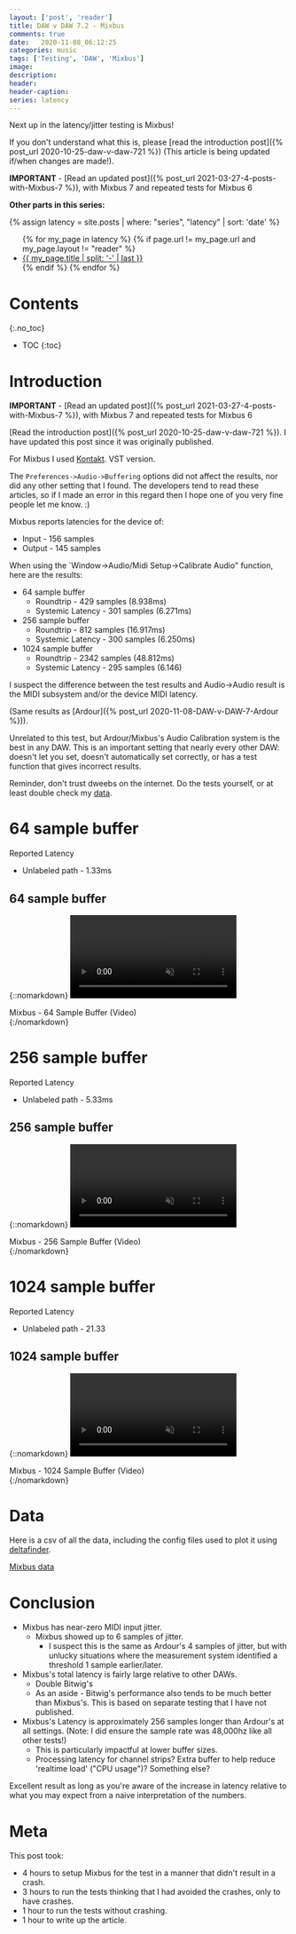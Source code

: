 ```yaml
---
layout: ['post', 'reader']
title: DAW v DAW 7.2 - Mixbus
comments: true
date:   2020-11-08_06:12:25 
categories: music
tags: ['Testing', 'DAW', 'Mixbus']
image:
description:
header:
header-caption:
series: latency
---
```


Next up in the latency/jitter testing is Mixbus!

If you don't understand what this is, please [read the introduction post]({% post_url 2020-10-25-daw-v-daw-721 %}) (This article is being updated if/when changes are made!).

**IMPORTANT** - [Read an updated post]({% post_url 2021-03-27-4-posts-with-Mixbus-7 %}), with Mixbus 7 and repeated tests for Mixbus 6

**Other parts in this series:**

{% assign latency = site.posts | where: "series", "latency" | sort: 'date' %}
<ul>
{% for my_page in latency %} 
    {% if page.url != my_page.url and my_page.layout != "reader" %}
        <li><a class="page-link" href="{{ my_page.url | prepend: site.baseurl }}">{{ my_page.title | split: '-' | last }}</a></li>
    {% endif %}
{% endfor %}
</ul>

<!--more-->


# Contents
{:.no_toc}
* TOC
{:toc}

# Introduction

**IMPORTANT** - [Read an updated post]({% post_url 2021-03-27-4-posts-with-Mixbus-7 %}), with Mixbus 7 and repeated tests for Mixbus 6

[Read the introduction post]({% post_url 2020-10-25-daw-v-daw-721 %}). I have updated this post since it was originally published.

For Mixbus I used [Kontakt](https://www.native-instruments.com/en/products/komplete/samplers/kontakt-6/). VST version.

The `Preferences->Audio->Buffering` options did not affect the results, nor did any other setting that I found. The developers tend to read these articles, so if I made an error in this regard then I hope one of you very fine people let me know. :)

Mixbus reports latencies for the device of:

* Input - 156 samples
* Output - 145 samples

When using the `Window->Audio/Midi Setup->Calibrate Audio" function, here are the results:

* 64 sample buffer
    * Roundtrip - 429 samples (8.938ms)
    * Systemic Latency - 301 samples (6.271ms)
* 256 sample buffer
    * Roundtrip - 812 samples (16.917ms)
    * Systemic Latency - 300 samples (6.250ms)
* 1024 sample buffer
    * Roundtrip - 2342 samples (48.812ms)
    * Systemic Latency - 295 samples (6.146)

I suspect the difference between the test results and Audio->Audio result is the MIDI subsystem and/or the device MIDI latency.

(Same results as [Ardour]({% post_url 2020-11-08-DAW-v-DAW-7-Ardour %})).

Unrelated to this test, but Ardour/Mixbus's Audio Calibration system is the best in any DAW. This is an important setting that nearly every other DAW: doesn't let you set, doesn't automatically set correctly, or has a test function that gives incorrect results.

Reminder, don't trust dweebs on the internet. Do the tests yourself, or at least double check my [data](#data).

# 64 sample buffer

Reported Latency

* Unlabeled path - 1.33ms

## 64 sample buffer

{::nomarkdown}
    <video autoplay loop muted class="gifvid">
        <source src="/assets/DVD72/Mixbus/Mixbus64.mp4" type="video/mp4">
        Your browser does not support the video tag.
    </video>
    <div class="video-caption">Mixbus - 64 Sample Buffer (Video)</div>
{:/nomarkdown}

# 256 sample buffer

Reported Latency

* Unlabeled path - 5.33ms

## 256 sample buffer

{::nomarkdown}
    <video autoplay loop muted class="gifvid">
        <source src="/assets/DVD72/Mixbus/Mixbus256.mp4" type="video/mp4">
        Your browser does not support the video tag.
    </video>
    <div class="video-caption">Mixbus - 256 Sample Buffer (Video)</div>
{:/nomarkdown}


# 1024 sample buffer

Reported Latency

* Unlabeled path - 21.33

## 1024 sample buffer

{::nomarkdown}
    <video autoplay loop muted class="gifvid">
        <source src="/assets/DVD72/Mixbus/Mixbus1024.mp4" type="video/mp4">
        Your browser does not support the video tag.
    </video>
    <div class="video-caption">Mixbus - 1024 Sample Buffer (Video)</div>
{:/nomarkdown}

# Data

Here is a csv of all the data, including the config files used to plot it using [deltafinder](https://github.com/admiralbumblebee/deltafinder).

[Mixbus data](/assets/DVD72/Mixbus/data.zip)

# Conclusion

* Mixbus has near-zero MIDI input jitter.
    * Mixbus showed up to 6 samples of jitter.
        * I suspect this is the same as Ardour's 4 samples of jitter, but with unlucky situations where the measurement system identified a threshold 1 sample earlier/later.
* Mixbus's total latency is fairly large relative to other DAWs.
    * Double Bitwig's
    * As an aside - Bitwig's performance also tends to be much better than Mixbus's. This is based on separate testing that I have not published.
* Mixbus's Latency is approximately 256 samples longer than Ardour's at all settings. (Note: I did ensure the sample rate was 48,000hz like all other tests!)
    * This is particularly impactful at lower buffer sizes.
    * Processing latency for channel strips? Extra buffer to help reduce 'realtime load' ("CPU usage")? Something else?

Excellent result as long as you're aware of the increase in latency relative to what you may expect from a naive interpretation of the numbers.

# Meta

This post took:

* 4 hours to setup Mixbus for the test in a manner that didn't result in a crash.
* 3 hours to run the tests thinking that I had avoided the crashes, only to have crashes.
* 1 hour to run the tests without crashing.
* 1 hour to write up the article.
